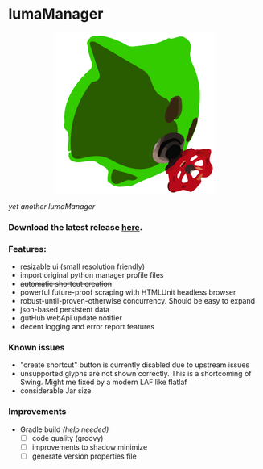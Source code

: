 # lumaManager

<p align="center">
  <img src="assets/logo.png">
</p>

*yet another lumaManager*

### Download the latest release [here](https://github.com/Racide/lumaManager/releases).

### Features:

* resizable ui (small resolution friendly)
* import original python manager profile files
* ~~automatic shortcut creation~~
* powerful future-proof scraping with HTMLUnit headless browser
* robust-until-proven-otherwise concurrency. Should be easy to expand
* json-based persistent data
* gutHub webApi update notifier
* decent logging and error report features

### Known issues

* "create shortcut" button is currently disabled due to upstream issues
* unsupported glyphs are not shown correctly. This is a shortcoming of Swing. Might me fixed by a modern LAF like flatlaf
* considerable Jar size

### Improvements

* Gradle build *(help needed)*
  * [ ] code quality (groovy)
  * [ ] improvements to shadow minimize
  * [ ] generate version properties file
